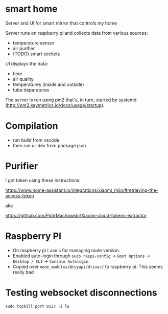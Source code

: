 # smart home

Server and UI for smart mirror that controls my home

Server runs on raspberry pi and collects data from various sources:

- temperature sensor
- air purifier
- (TODO) smart sockets

UI displays the data:

- time
- air quality
- temperatures (inside and outside)
- tube deparatures

The server is run using pm2 that's, in turn, started by systemd (http://pm2.keymetrics.io/docs/usage/startup).

# Compilation

- run build from vscode
- then run ui-dev from package.json

# Purifier

I got token using these instructions:

https://www.home-assistant.io/integrations/xiaomi_miio/#retrieving-the-access-token

aka

https://github.com/PiotrMachowski/Xiaomi-cloud-tokens-extractor

# Raspberry PI

- On raspberry pi I use `n` for managing node version.
- Enabled auto-login through `sudo raspi-config` -> `Boot Options` -> `Desktop / CLI` -> `Console Autologin`
- Copied over `node_modules/@tuyapi/driver/` to raspberry pi. This seems really bad

# Testing websocket disconnections

`sudo tcpkill port 8123 -i lo`

